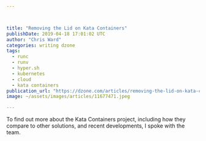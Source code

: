 ```yaml
---



title: "Removing the Lid on Kata Containers"
publishDate: 2019-04-18 17:01:02 UTC
author: "Chris Ward"
categories: writing dzone
tags:
  - runc
  - runv
  - hyper.sh
  - kubernetes
  - cloud
  - kata containers
publication_url: "https://dzone.com/articles/removing-the-lid-on-kata-containers"
image: ~/assets/images/articles/11677471.jpeg

---
```

To find out more about the Kata Containers project, including how they compare to other solutions, and recent developments, I spoke with the team.

